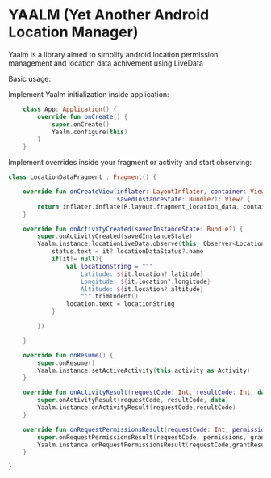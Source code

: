 # YAALM (Yet Another Android Location Manager)

Yaalm is a library aimed to simplify android location permission management and location data achivement using LiveData

Basic usage:

Implement Yaalm initialization inside application:

```kotlin
    class App: Application() {
        override fun onCreate() {
            super.onCreate()
            Yaalm.configure(this)
        }
    }

```

Implement overrides inside your fragment or activity and start observing:

```kotlin
class LocationDataFragment : Fragment() {

    override fun onCreateView(inflater: LayoutInflater, container: ViewGroup?,
                              savedInstanceState: Bundle?): View? {
        return inflater.inflate(R.layout.fragment_location_data, container, false)
    }

    override fun onActivityCreated(savedInstanceState: Bundle?) {
        super.onActivityCreated(savedInstanceState)
        Yaalm.instance.locationLiveData.observe(this, Observer<LocationData> {
            status.text = it?.locationDataStatus?.name
            if(it!= null){
                val locationString = """
                    Latitude: ${it.location?.latitude}
                    Longitude: ${it.location?.longitude}
                    Altitude: ${it.location?.altitude}
                    """.trimIndent()
                location.text = locationString
            }

        })

    }

    override fun onResume() {
        super.onResume()
        Yaalm.instance.setActiveActivity(this.activity as Activity)
    }

    override fun onActivityResult(requestCode: Int, resultCode: Int, data: Intent?) {
        super.onActivityResult(requestCode, resultCode, data)
        Yaalm.instance.onActivityResult(requestCode,resultCode)
    }

    override fun onRequestPermissionsResult(requestCode: Int, permissions: Array<out String>, grantResults: IntArray) {
        super.onRequestPermissionsResult(requestCode, permissions, grantResults)
        Yaalm.instance.onRequestPermissionsResult(requestCode,grantResults)
    }

}

````
